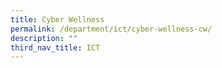 ```yaml
---
title: Cyber Wellness
permalink: /department/ict/cyber-wellness-cw/
description: ""
third_nav_title: ICT
---
```

